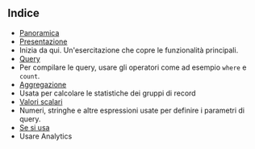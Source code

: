 
## Indice

- [Panoramica](../articles/application-insights/app-analytics.md)
- [Presentazione](../articles/application-insights/app-analytics-tour.md)
 - Inizia da qui. Un'esercitazione che copre le funzionalità principali.
- [Query](../articles/application-insights/app-analytics-queries.md)
 - Per compilare le query, usare gli operatori come ad esempio `where` e `count`.
- [Aggregazione](../articles/application-insights/app-analytics-aggregations.md)
 - Usata per calcolare le statistiche dei gruppi di record
- [Valori scalari](../articles/application-insights/app-analytics-scalars.md)
 - Numeri, stringhe e altre espressioni usate per definire i parametri di query.
- [Se si usa](../articles/application-insights/app-analytics-using.md)
 - Usare Analytics

<!---HONumber=AcomDC_0330_2016-->